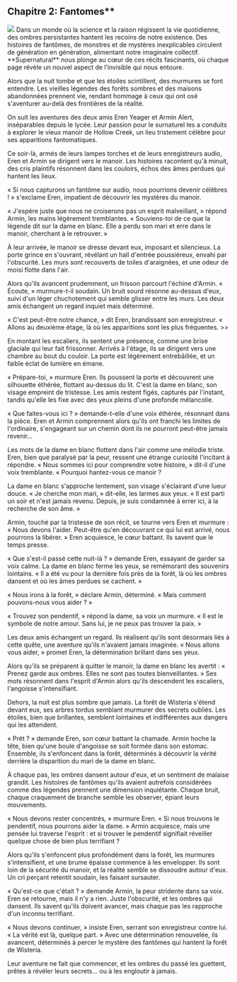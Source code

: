 <h2>Chapitre 2: Fantomes**</h2>
<img src="https://www.google.com/imgres?imgurl=https%3A%2F%2Fwww.science-et-vie.com%2Fwp-content%2Fuploads%2Fscienceetvie%2F2022%2F05%2Ffantome.jpeg&tbnid=z1W5y15g13H-jM&vet=1&imgrefurl=https%3A%2F%2Fwww.science-et-vie.com%2Fscience-et-culture%2Fle-plus-ancien-fantome-de-lhistoire-86933.html&docid=LdPuzNnTu8qgBM&w=2000&h=1125&source=sh%2Fx%2Fim%2Fm1%2F6&kgs=f934e16c8b8e75e7&shem=abme%2Ctrie">
Dans un monde où la science et la raison régissent la vie quotidienne, des ombres persistantes hantent les recoins de notre existence. Des histoires de fantômes, de monstres et de mystères inexplicables circulent de génération en génération, alimentant notre imaginaire collectif. **Supernatural** nous plonge au cœur de ces récits fascinants, où chaque page révèle un nouvel aspect de l’invisible qui nous entoure.

Alors que la nuit tombe et que les étoiles scintillent, des murmures se font entendre. Les vieilles légendes des forêts sombres et des maisons abandonnées prennent vie, rendant hommage à ceux qui ont osé s'aventurer au-delà des frontières de la réalité.
   
On suit les aventures des deux amis Eren Yeager et Armin Alert, inséparables depuis le lycée. Leur passion pour le surnaturel les a conduits à explorer le vieux manoir de Hollow Creek, un lieu tristement célèbre pour ses apparitions fantomatiques.
   
Ce soir-là, armés de leurs lampes torches et de leurs enregistreurs audio, Eren et Armin se dirigent vers le manoir. Les histoires racontent qu'à minuit, des cris plaintifs résonnent dans les couloirs, échos des âmes perdues qui hantent les lieux.
   
« Si nous capturons un fantôme sur audio, nous pourrions devenir célèbres ! » s'exclame Eren, impatient de découvrir les mystères du manoir.
   
« J'espère juste que nous ne croiserons pas un esprit malveillant, » répond Armin, les mains légèrement tremblantes. « Souviens-toi de ce que la légende dit sur la dame en blanc. Elle a perdu son mari et erre dans le manoir, cherchant à le retrouver. »

À leur arrivée, le manoir se dresse devant eux, imposant et silencieux. La porte grince en s'ouvrant, révélant un hall d'entrée poussiéreux, envahi par l'obscurité. Les murs sont recouverts de toiles d'araignées, et une odeur de moisi flotte dans l'air.
   
Alors qu'ils avancent prudemment, un frisson parcourt l'échine d'Armin. « Écoute, » murmure-t-il soudain. Un bruit sourd résonne au-dessus d'eux, suivi d'un léger chuchotement qui semble glisser entre les murs. Les deux amis échangent un regard inquiet mais déterminé.
   
« C'est peut-être notre chance, » dit Eren, brandissant son enregistreur. « Allons au deuxième étage, là où les apparitions sont les plus fréquentes. >>
   
En montant les escaliers, ils sentent une présence, comme une brise glaciale qui leur fait frissonner. Arrivés à l'étage, ils se dirigent vers une chambre au bout du couloir. La porte est légèrement entrebâillée, et un faible éclat de lumière en émane.
   
« Prépare-toi, » murmure Eren. Ils poussent la porte et découvrent une silhouette éthérée, flottant au-dessus du lit. C'est la dame en blanc, son visage empreint de tristesse. Les amis restent figés, capturés par l'instant, tandis qu'elle les fixe avec des yeux pleins d'une profonde mélancolie.
   
« Que faites-vous ici ? » demande-t-elle d'une voix éthérée, résonnant dans la pièce. Eren et Armin comprennent alors qu'ils ont franchi les limites de l'ordinaire, s'engageant sur un chemin dont ils ne pourront peut-être jamais revenir...

Les mots de la dame en blanc flottent dans l'air comme une mélodie triste. Eren, bien que paralysé par la peur, ressent une étrange curiosité l'incitant à répondre. « Nous sommes ici pour comprendre votre histoire, » dit-il d'une voix tremblante. « Pourquoi hantez-vous ce manoir ?

La dame en blanc s'approche lentement, son visage s'éclairant d'une lueur douce. « Je cherche mon mari, » dit-elle, les larmes aux yeux. « Il est parti un soir et n'est jamais revenu. Depuis, je suis condamnée à errer ici, à la recherche de son âme. »

Armin, touché par la tristesse de son récit, se tourne vers Eren et murmure : « Nous devons l'aider. Peut-être qu'en découvrant ce qui lui est arrivé, nous pourrons la libérer. » Eren acquiesce, le cœur battant. Ils savent que le temps presse.

 « Que s'est-il passé cette nuit-là ? » demande Eren, essayant de garder sa voix calme. La dame en blanc ferme les yeux, se remémorant des souvenirs lointains. « Il a été vu pour la dernière fois près de la forêt, là où les ombres dansent et où les âmes perdues se cachent. »

« Nous irons à la forêt, » déclare Armin, déterminé. « Mais comment pouvons-nous vous aider ? »

« Trouvez son pendentif, » répond la dame, sa voix un murmure. « Il est le symbole de notre amour. Sans lui, je ne peux pas trouver la paix. »

Les deux amis échangent un regard. Ils réalisent qu'ils sont désormais liés à cette quête, une aventure qu'ils n'avaient jamais imaginée. « Nous allons vous aider, » promet Eren, la détermination brillant dans ses yeux.

Alors qu'ils se préparent à quitter le manoir, la dame en blanc les avertit : « Prenez garde aux ombres. Elles ne sont pas toutes bienveillantes. » Ses mots résonnent dans l'esprit d'Armin alors qu'ils descendent les escaliers, l'angoisse s'intensifiant.

Dehors, la nuit est plus sombre que jamais. La forêt de Wisteria s'étend devant eux, ses arbres tordus semblant murmurer des secrets oubliés. Les étoiles, bien que brillantes, semblent lointaines et indifférentes aux dangers qui les attendent.

« Prêt ? » demande Eren, son cœur battant la chamade. Armin hoche la tête, bien qu'une boule d'angoisse se soit formée dans son estomac. Ensemble, ils s'enfoncent dans la forêt, déterminés à découvrir la vérité derrière la disparition du mari de la dame en blanc.

À chaque pas, les ombres dansent autour d'eux, et un sentiment de malaise grandit. Les histoires de fantômes qu'ils avaient autrefois considérées comme des légendes prennent une dimension inquiétante. Chaque bruit, chaque craquement de branche semble les observer, épiant leurs mouvements.

« Nous devons rester concentrés, » murmure Eren. « Si nous trouvons le pendentif, nous pourrons aider la dame. » Armin acquiesce, mais une pensée lui traverse l'esprit : et si trouver le pendentif signifiait réveiller quelque chose de bien plus terrifiant ?

Alors qu'ils s'enfoncent plus profondément dans la forêt, les murmures s'intensifient, et une brume épaisse commence à les envelopper. Ils sont loin de la sécurité du manoir, et la réalité semble se dissoudre autour d'eux. Un cri perçant retentit soudain, les faisant sursauter.

« Qu'est-ce que c'était ? » demande Armin, la peur stridente dans sa voix. Eren se retourne, mais il n'y a rien. Juste l'obscurité, et les ombres qui dansent. Ils savent qu'ils doivent avancer, mais chaque pas les rapproche d'un inconnu terrifiant.

« Nous devons continuer, » insiste Eren, serrant son enregistreur contre lui. « La vérité est là, quelque part. » Avec une détermination renouvelée, ils avancent, déterminés à percer le mystère des fantômes qui hantent la forêt de Wisteria.

Leur aventure ne fait que commencer, et les ombres du passé les guettent, prêtes à révéler leurs secrets... ou à les engloutir à jamais.

